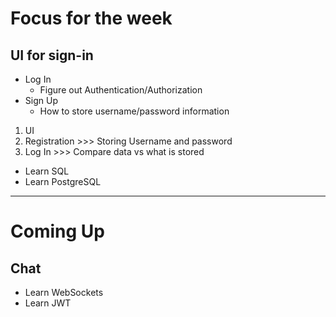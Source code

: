 # Focus for the week

## UI for sign-in
  - Log In
    - Figure out Authentication/Authorization
  - Sign Up
    - How to store username/password information

1. UI 
2. Registration >>> Storing Username and password
3. Log In >>> Compare data vs what is stored

- Learn SQL 
- Learn PostgreSQL

____________________

# Coming Up 

## Chat

- Learn WebSockets
- Learn JWT

